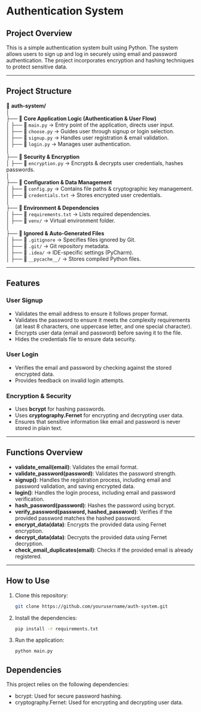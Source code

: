 # Authentication System

## Project Overview

This is a simple authentication system built using Python. The system allows users to sign up and log in securely using email and password authentication. The project incorporates encryption and hashing techniques to protect sensitive data.

---

## Project Structure

📂 **auth-system/**  
│  
├── 📁 **Core Application Logic (Authentication & User Flow)**  
│   ├── 📄 `main.py` → Entry point of the application, directs user input.  
│   ├── 📄 `choose.py` → Guides user through signup or login selection.  
│   ├── 📄 `signup.py` → Handles user registration & email validation.  
│   ├── 📄 `login.py` → Manages user authentication.  
│  
├── 📁 **Security & Encryption**  
│   ├── 📄 `encryption.py` → Encrypts & decrypts user credentials, hashes passwords.  
│  
├── 📁 **Configuration & Data Management**  
│   ├── 📄 `config.py` → Contains file paths & cryptographic key management.  
│   ├── 📄 `credentials.txt` → Stores encrypted user credentials.  
│  
├── 📁 **Environment & Dependencies**  
│   ├── 📄 `requirements.txt` → Lists required dependencies.  
│   ├── 📁 `venv/` → Virtual environment folder.  
│  
├── 📁 **Ignored & Auto-Generated Files**  
│   ├── 📄 `.gitignore` → Specifies files ignored by Git.  
│   ├── 📁 `.git/` → Git repository metadata.  
│   ├── 📁 `.idea/` → IDE-specific settings (PyCharm).  
│   ├── 📁 `__pycache__/` → Stores compiled Python files.  

---

## Features

### User Signup

- Validates the email address to ensure it follows proper format.
- Validates the password to ensure it meets the complexity requirements (at least 8 characters, one uppercase letter, and one special character).
- Encrypts user data (email and password) before saving it to the file.
- Hides the credentials file to ensure data security.
  
### User Login

- Verifies the email and password by checking against the stored encrypted data.
- Provides feedback on invalid login attempts.

### Encryption & Security

- Uses **bcrypt** for hashing passwords.
- Uses **cryptography.Fernet** for encrypting and decrypting user data.
- Ensures that sensitive information like email and password is never stored in plain text.

---

## Functions Overview

- **validate_email(email)**: Validates the email format.
- **validate_password(password)**: Validates the password strength.
- **signup()**: Handles the registration process, including email and password validation, and saving encrypted data.
- **login()**: Handles the login process, including email and password verification.
- **hash_password(password)**: Hashes the password using bcrypt.
- **verify_password(password, hashed_password)**: Verifies if the provided password matches the hashed password.
- **encrypt_data(data)**: Encrypts the provided data using Fernet encryption.
- **decrypt_data(data)**: Decrypts the provided data using Fernet decryption.
- **check_email_duplicates(email)**: Checks if the provided email is already registered.

---

## How to Use

1. Clone this repository:
   ```bash
   git clone https://github.com/yourusername/auth-system.git

2. Install the dependencies:
    ```bash
    pip install -r requirements.txt

3. Run the application:
    ```bash
    python main.py

## Dependencies
This project relies on the following dependencies:
- bcrypt: Used for secure password hashing.
- cryptography.Fernet: Used for encrypting and decrypting user data.
